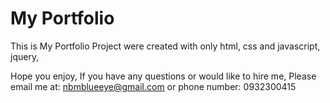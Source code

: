 # My Portfolio

This is My Portfolio Project were created with only html, css and javascript, jquery,

Hope you enjoy,
If you have any questions or would like to hire me, 
Please email me at: nbmblueeye@gmail.com or phone number: 0932300415